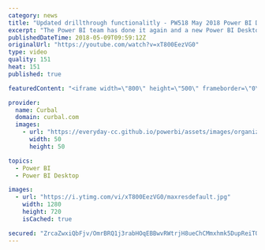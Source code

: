 ```yaml
---
category: news
title: "Updated drillthrough functionalitly - PW518 May 2018 Power BI Desktop Update"
excerpt: "The Power BI team has done it again and a new Power BI Desktop Update is here, to be precise, the May 2018 Power BI Desktop Update is here, yey!!!  It is Power Week 518!!!  In today's video, I will go through my new favourite functionality of all: The updated drillthrough functionality.  Back in September,"
publishedDateTime: 2018-05-09T09:59:12Z
originalUrl: "https://youtube.com/watch?v=xT800EezVG0"
type: video
quality: 151
heat: 151
published: true

featuredContent: "<iframe width=\"800\" height=\"500\" frameborder=\"0\" src=\"https://www.youtube.com/embed/xT800EezVG0\" allow=\"accelerometer; autoplay; encrypted-media; gyroscope; picture-in-picture\" allowfullscreen></iframe>"

provider:
  name: Curbal
  domain: curbal.com
  images:
    - url: "https://everyday-cc.github.io/powerbi/assets/images/organizations/curbal.com-50x50.jpg"
      width: 50
      height: 50

topics:
  - Power BI
  - Power BI Desktop

images:
  - url: "https://i.ytimg.com/vi/xT800EezVG0/maxresdefault.jpg"
    width: 1280
    height: 720
    isCached: true

secured: "ZrcaZwxiQbFjv/OmrBRQ1j3rabHOqEBBwvRWtrjH8ueChCMmxhmk5DupReiTQWoGYlCYqKruAaClxPj4lGKdJs/e5IDpV/ugaYbTJynuae1pPXv3Ziy0Wqwem7uv/PXyWpjBioLcZ7kKMVNFQzE/GyZ1YPxuTtK3dJ9zKTJKqa05Q6Ee89ztzKx6sxl3oWz3Up/DXlWqFWGzSpg4cJjmno3BBkQ9ykCTOrwlbvCjQeRdLF8E0LqXi5RKfDap5YepaxYHMHFe2ovvn/gzMyJmoJ5hCIXgXjkyJaIQNCRwucoTsATw/PLb9RNzZ1sHmHtqPYFETBCUboYiH8l3ffBDJMOtK3IcuV2dty5JmmhHLSG/blT5P89AWGGE6AXMlD8MeD8/Zbmw2BkLLYSiPRnGFjgdvS//DidAeMBHjDje17CwEXRKIIy3DzGjeBtzveuw;pWxC+P1bcNFQgwuu0xg/aQ=="
---
```



